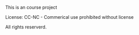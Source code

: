 This is an course project 

License: CC-NC - Commerical use prohibited without license 

All rights reserverd. 
